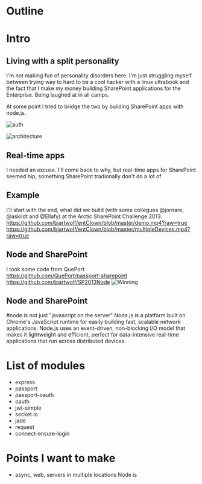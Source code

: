# Outline
# Intro
## Living with a split personality
I'm not making fun of personality disorders here. I'm just struggling myself between trying way to hard to be a cool hacker with a linux ultrabook and the fact that I make my money building SharePoint applications for the Enterprise. Being laughed at in all camps.

At some point I tried to bridge the two by building SharePoint apps with node.js.

![auth](https://a248.e.akamai.net/camo.github.com/040c84c785b08fc19dd31c7c3f54273614621da7/687474703a2f2f7777772e676c696666792e636f6d2f707562646f632f343331383035362f4c2e706e67)

![architecture](https://raw.github.com/bjartwolf/entClown/master/architecture.jpg)
## Real-time apps
I needed an excuse. I'll come back to why, but real-time apps for SharePoint seemed hip, something SharePoint tradionally don't do a lot of 

## Example
I'll start with the end, what did we build (with some collegues @jornare, @askildt and @Ellafy) at the Arctic SharePoint Challenge 2013.
https://github.com/bjartwolf/entClown/blob/master/demo.mp4?raw=true
https://github.com/bjartwolf/entClown/blob/master/multipleDevices.mp4?raw=true

## Node and SharePoint
I took some code from QuePort  
https://github.com/QuePort/passport-sharepoint
https://github.com/bjartwolf/SP2013Node
![Winning](https://raw.github.com/bjartwolf/entClown/master/winning.jpg)
## Node and SharePoint

#node is not just "javascript on the server"
Node.js is a platform built on Chrome's JavaScript runtime for easily building fast, scalable network applications. Node.js uses an event-driven, non-blocking I/O model that makes it lightweight and efficient, perfect for data-intensive real-time applications that run across distributed devices.


# List of modules 
- express
- passport
- passport-oauth
- oauth
- jwt-simple
- socket.io
- jade
- request
- connect-ensure-login


# Points I want to make
- async, web, servers in multiple locations
  Node is 

